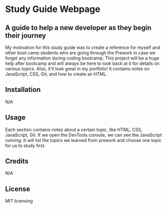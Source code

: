 # Study Guide Webpage
## A guide to help a new developer as they begin their journey


My motivation for this study guide was to create a reference for myself and other boot camp students who are going through the Prework in case we forget any information during coding bootcamp. This project will be a huge help after bootcamp and will always be here to look back at it for details on various topics. Also, it'll look great in my portfolio!
It contains notes on JavaScript, CSS, Git, and how to create an HTML.

## Installation

N/A

## Usage

Each section contains notes about a certain topic, like HTML, CSS, JavaScript, Git. If we open the DevTools console, we can see the JavaScript running. It will list the topics we learned from prework and choose one topic for us to study first.

## Credits

N/A

## License

MIT licensing
